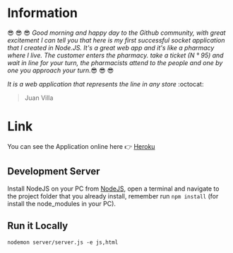 # Information
:sunglasses: :sunglasses: :sunglasses: *Good morning and happy day to the Github community, with great excitement I can tell you that here is my first successful socket application that I created in Node.JS. It's a great web app and it's like a pharmacy where I live. The customer enters the pharmacy. take a ticket (N ° 95) and wait in line for your turn, the pharmacists attend to the people and one by one you approach your turn.*:sunglasses: :sunglasses: :sunglasses:

*It is a web application that represents the line in any store* :octocat:

> Juan Villa

# Link
You can see the Application online here :point_right: [Heroku](https://socket-store-line.herokuapp.com/)

## Development Server
Install NodeJS on your PC from [NodeJS](https://nodejs.org/en/), open a terminal and navigate to the project folder that you already install, remember run ```npm install``` (for install the node_modules in your PC).

## Run it Locally
```nodemon server/server.js -e js,html```